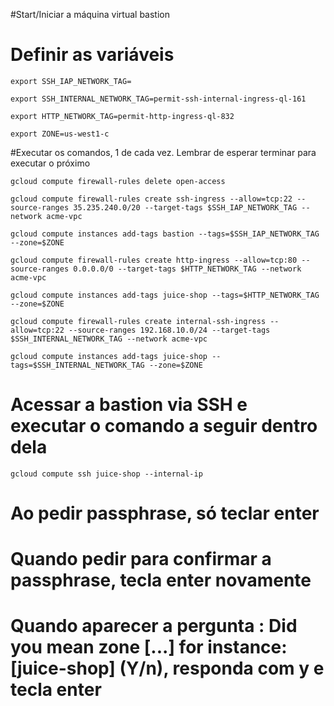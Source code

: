 #Start/Iniciar a máquina virtual bastion


# Definir as variáveis

````
export SSH_IAP_NETWORK_TAG=
````

````
export SSH_INTERNAL_NETWORK_TAG=permit-ssh-internal-ingress-ql-161
````

````
export HTTP_NETWORK_TAG=permit-http-ingress-ql-832

````

````
export ZONE=us-west1-c
````

#Executar os comandos,  1 de cada vez. Lembrar de esperar terminar para executar o próximo

````
gcloud compute firewall-rules delete open-access
````
 ````
gcloud compute firewall-rules create ssh-ingress --allow=tcp:22 --source-ranges 35.235.240.0/20 --target-tags $SSH_IAP_NETWORK_TAG --network acme-vpc
````
 ````
gcloud compute instances add-tags bastion --tags=$SSH_IAP_NETWORK_TAG --zone=$ZONE
```` 
````
gcloud compute firewall-rules create http-ingress --allow=tcp:80 --source-ranges 0.0.0.0/0 --target-tags $HTTP_NETWORK_TAG --network acme-vpc
````````
 ````
gcloud compute instances add-tags juice-shop --tags=$HTTP_NETWORK_TAG --zone=$ZONE
````
 
````
gcloud compute firewall-rules create internal-ssh-ingress --allow=tcp:22 --source-ranges 192.168.10.0/24 --target-tags $SSH_INTERNAL_NETWORK_TAG --network acme-vpc
````

```` 
gcloud compute instances add-tags juice-shop --tags=$SSH_INTERNAL_NETWORK_TAG --zone=$ZONE
 ````
  
# Acessar a bastion via SSH e executar o comando a seguir dentro dela

````
gcloud compute ssh juice-shop --internal-ip
````

# Ao pedir passphrase, só teclar enter
# Quando pedir para confirmar a passphrase, tecla enter novamente


# Quando aparecer a pergunta : Did you mean zone [...] for instance: [juice-shop] (Y/n), responda com y e tecla enter

